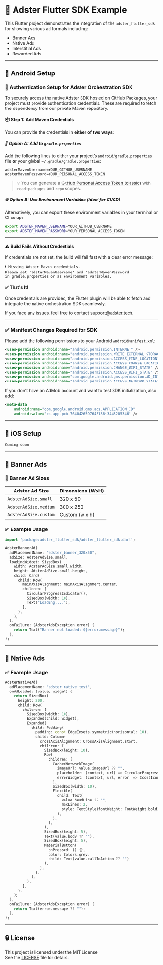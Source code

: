 # 🚀 Adster Flutter SDK Example

This Flutter project demonstrates the integration of the `adster_flutter_sdk` for showing various ad formats including:

- Banner Ads
- Native Ads
- Interstitial Ads
- Rewarded Ads

---

## 📱 Android Setup

### 🔐 Authentication Setup for Adster Orchestration SDK

To securely access the native Adster SDK hosted on GitHub Packages, your project must provide authentication credentials. These are required to fetch the dependency from our private Maven repository.

#### 📦 Step 1: Add Maven Credentials

You can provide the credentials in **either of two ways**:

##### 🔧 Option A: Add to `gradle.properties`

Add the following lines to either your project’s `android/gradle.properties` file **or** your global `~/.gradle/gradle.properties`:

```properties
adsterMavenUsername=YOUR_GITHUB_USERNAME
adsterMavenPassword=YOUR_PERSONAL_ACCESS_TOKEN
```

> 💡 You can generate a [GitHub Personal Access Token (classic)](https://github.com/settings/tokens?type=beta) with `read:packages` and `repo` scopes.

##### 🌐 Option B: Use Environment Variables (ideal for CI/CD)

Alternatively, you can export these environment variables in your terminal or CI setup:

```bash
export ADSTER_MAVEN_USERNAME=YOUR_GITHUB_USERNAME
export ADSTER_MAVEN_PASSWORD=YOUR_PERSONAL_ACCESS_TOKEN
```

---

#### ⚠️ Build Fails Without Credentials

If credentials are not set, the build will fail fast with a clear error message:

```text
❗ Missing Adster Maven credentials.
Please set 'adsterMavenUsername' and 'adsterMavenPassword'
in gradle.properties or as environment variables.
```

#### ✅ That's It!

Once credentials are provided, the Flutter plugin will be able to fetch and integrate the native orchestration SDK seamlessly.

If you face any issues, feel free to contact [support@adster.tech](mailto:support@adster.tech).

---

### ✅ Manifest Changes Required for SDK

Please add the following permissions to your Android `AndroidManifest.xml`:

```xml
<uses-permission android:name="android.permission.INTERNET" />
<uses-permission android:name="android.permission.WRITE_EXTERNAL_STORAGE" />
<uses-permission android:name="android.permission.ACCESS_FINE_LOCATION" />
<uses-permission android:name="android.permission.ACCESS_COARSE_LOCATION" />
<uses-permission android:name="android.permission.CHANGE_WIFI_STATE" />
<uses-permission android:name="android.permission.ACCESS_WIFI_STATE" />
<uses-permission android:name="com.google.android.gms.permission.AD_ID"/>
<uses-permission android:name="android.permission.ACCESS_NETWORK_STATE" />
```

If you don’t have an AdMob account and want to test SDK initialization, also add:

```xml
<meta-data
    android:name="com.google.android.gms.ads.APPLICATION_ID"
    android:value="ca-app-pub-7640426597645136~3443205346" />
```



---

## 🍏 iOS Setup

```txt
Coming soon
```

---


## 📐 Banner Ads

### 📏 Banner Ad Sizes

| Adster Ad Size       | Dimensions (WxH)  |
|----------------------|------------------|
| `AdsterAdSize.small` | 320 x 50         |
| `AdsterAdSize.medium`| 300 x 250        |
| `AdsterAdSize.custom`| Custom (w x h)   |

### ✅ Example Usage

```dart
import 'package:adster_flutter_sdk/adster_flutter_sdk.dart';

AdsterBannerAd(
  adPlacementName: "adster_banner_320x50",
  adSize: AdsterAdSize.small,
  loadingWidget: SizedBox(
    width: AdsterAdSize.small.width,
    height: AdsterAdSize.small.height,
    child: Card(
      child: Row(
        mainAxisAlignment: MainAxisAlignment.center,
        children: [
          CircularProgressIndicator(),
          SizedBox(width: 10),
          Text("Loading...."),
        ],
      ),
    ),
  ),
  onFailure: (AdsterAdsException error) {
    return Text("Banner not loaded: ${error.message}");
  },
);
```

---

## 🎨 Native Ads

### ✅ Example Usage

```dart
AdsterNativeAd(
  adPlacementName: "adster_native_test",
  onAdLoaded: (value, widget) {
    return SizedBox(
      height: 200,
      child: Row(
        children: [
          SizedBox(width: 10),
          Expanded(child: widget),
          Expanded(
            child: Padding(
              padding: const EdgeInsets.symmetric(horizontal: 10),
              child: Column(
                crossAxisAlignment: CrossAxisAlignment.start,
                children: [
                  SizedBox(height: 10),
                  Row(
                    children: [
                      CachedNetworkImage(
                        imageUrl: value.imageUrl ?? "",
                        placeholder: (context, url) => CircularProgressIndicator(),
                        errorWidget: (context, url, error) => Icon(Icons.error),
                      ),
                      SizedBox(width: 10),
                      Flexible(
                        child: Text(
                          value.headLine ?? "",
                          maxLines: 2,
                          style: TextStyle(fontWeight: FontWeight.bold),
                        ),
                      ),
                    ],
                  ),
                  SizedBox(height: 5),
                  Text(value.body ?? ""),
                  SizedBox(height: 5),
                  MaterialButton(
                    onPressed: () {},
                    color: Colors.grey,
                    child: Text(value.callToAction ?? ""),
                  ),
                ],
              ),
            ),
          ),
        ],
      ),
    );
  },
  onFailure: (AdsterAdsException error) {
    return Text(error.message ?? "");
  },
);
```

---

## 🔒 License

This project is licensed under the MIT License.  
See the [LICENSE](https://pub.dev/packages/adster_flutter_sdk/license) file for details.